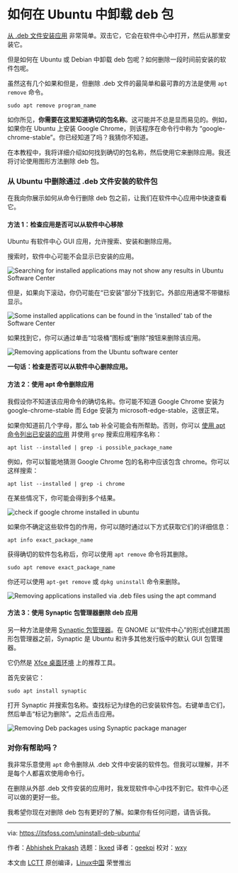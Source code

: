 [#]: subject: "How to Uninstall Deb Packages in Ubuntu"
[#]: via: "https://itsfoss.com/uninstall-deb-ubuntu/"
[#]: author: "Abhishek Prakash https://itsfoss.com/"
[#]: collector: "lkxed"
[#]: translator: "geekpi"
[#]: reviewer: "wxy"
[#]: publisher: "wxy"
[#]: url: "https://linux.cn/article-14885-1.html"

如何在 Ubuntu 中卸载 deb 包
======

[从 .deb 文件安装应用][1] 非常简单。双击它，它会在软件中心中打开，然后从那里安装它。

但是如何在 Ubuntu 或 Debian 中卸载 deb 包呢？如何删除一段时间前安装的软件包呢。

虽然这有几个如果和但是，但删除 .deb 文件的最简单和最可靠的方法是使用 `apt remove` 命令。

```
sudo apt remove program_name
```

如你所见，**你需要在这里知道确切的包名称**。这可能并不总是显而易见的。例如，如果你在 Ubuntu 上安装 Google Chrome，则该程序在命令行中称为 “google-chrome-stable”。你已经知道了吗？我猜你不知道。

在本教程中，我将详细介绍如何找到确切的包名称，然后使用它来删除应用。我还将讨论使用图形方法删除 deb 包。

### 从 Ubuntu 中删除通过 .deb 文件安装的软件包

在我向你展示如何从命令行删除 deb 包之前，让我们在软件中心应用中快速查看它。

#### 方法 1：检查应用是否可以从软件中心移除

Ubuntu 有软件中心 GUI 应用，允许搜索、安装和删除应用。

搜索时，软件中心可能不会显示已安装的应用。

![Searching for installed applications may not show any results in Ubuntu Software Center][2]

但是，如果向下滚动，你仍可能在“已安装”部分下找到它。外部应用通常不带徽标显示。

![Some installed applications can be found in the ‘installed’ tab of the Software Center][3]

如果找到它，你可以通过单击“垃圾桶”图标或“删除”按钮来删除该应用。

![Removing applications from the Ubuntu software center][4]

**一句话：检查是否可以从软件中心删除应用。**

#### 方法 2：使用 apt 命令删除应用

我假设你不知道该应用命令的确切名称。你可能不知道 Google Chrome 安装为 google-chrome-stable 而 Edge 安装为 microsoft-edge-stable，这很正常。

如果你知道前几个字母，那么 tab 补全可能会有所帮助。否则，你可以 [使用 apt 命令列出已安装的应用][5] 并使用 `grep` 搜索应用程序名称：

```
apt list --installed | grep -i possible_package_name
```

例如，你可以智能地猜测 Google Chrome 包的名称中应该包含 chrome。你可以这样搜索：

```
apt list --installed | grep -i chrome
```

在某些情况下，你可能会得到多个结果。

![check if google chrome installed in ubuntu][6]

如果你不确定这些软件包的作用，你可以随时通过以下方式获取它们的详细信息：

```
apt info exact_package_name
```

获得确切的软件包名称后，你可以使用 `apt remove` 命令将其删除。

```
sudo apt remove exact_package_name
```

你还可以使用 `apt-get remove` 或 `dpkg uninstall` 命令来删除。

![Removing applications installed via .deb files using the apt command][7]

#### 方法 3：使用 Synaptic 包管理器删除 deb 应用

另一种方法是使用 [Synaptic 包管理器][8]。在 GNOME 以“软件中心”的形式创建其图形包管理器之前，Synaptic 是 Ubuntu 和许多其他发行版中的默认 GUI 包管理器。

它仍然是 [Xfce 桌面环境][9] 上的推荐工具。

首先安装它：

```
sudo apt install synaptic
```

打开 Synaptic 并搜索包名称。查找标记为绿色的已安装软件包。右键单击它们，然后单击“标记为删除”。之后点击应用。

![Removing Deb packages using Synaptic package manager][10]

### 对你有帮助吗？

我非常乐意使用 `apt` 命令删除从 .deb 文件中安装的软件包。但我可以理解，并不是每个人都喜欢使用命令行。

在删除从外部 .deb 文件安装的应用时，我发现软件中心中找不到它。软件中心还可以做的更好一些。

我希望你现在对删除 deb 包有更好的了解。如果你有任何问题，请告诉我。

--------------------------------------------------------------------------------

via: https://itsfoss.com/uninstall-deb-ubuntu/

作者：[Abhishek Prakash][a]
选题：[lkxed][b]
译者：[geekpi](https://github.com/geekpi)
校对：[wxy](https://github.com/wxy)

本文由 [LCTT](https://github.com/LCTT/TranslateProject) 原创编译，[Linux中国](https://linux.cn/) 荣誉推出

[a]: https://itsfoss.com/
[b]: https://github.com/lkxed
[1]: https://itsfoss.com/install-deb-files-ubuntu/
[2]: https://itsfoss.com/wp-content/uploads/2022/07/search-for-installed-applications-ubuntu-software-center.png
[3]: https://itsfoss.com/wp-content/uploads/2022/07/installed-applications-in-ubuntu-software-center-scaled.webp
[4]: https://itsfoss.com/wp-content/uploads/2022/07/removing-applications-from-ubuntu-software-center-scaled.webp
[5]: https://itsfoss.com/list-installed-packages-ubuntu/
[6]: https://itsfoss.com/wp-content/uploads/2022/07/check-if-google-chrome-installed-in-Ubuntu.png
[7]: https://itsfoss.com/wp-content/uploads/2022/07/removing-deb-files-applications-ubuntu.png
[8]: https://itsfoss.com/synaptic-package-manager/
[9]: https://www.xfce.org/
[10]: https://itsfoss.com/wp-content/uploads/2022/07/removing-deb-files-using-synaptic-scaled.webp

